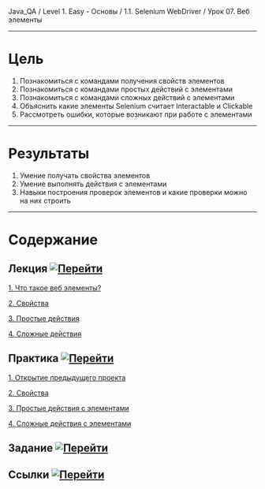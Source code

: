 Java_QA / Level 1. Easy - Основы / 1.1. Selenium WebDriver / Урок 07. Веб элементы

***

# Цель

1. Познакомиться с командами получения свойств элементов
2. Познакомиться с командами простых действий с элементами
3. Познакомиться с командами сложных действий с элементами   
4. Объяснить какие элементы Selenium считает Interactable и Clickable
5. Рассмотреть ошибки, которые возникают при работе с элементами

***

# Результаты

1. Умение получать свойства элементов
2. Умение выполнять действия с элементами   
3. Навыки построения проверок элементов и какие проверки можно на них строить

***

# Содержание

## Лекция [![Перейти](https://img.shields.io/badge/-%D0%9F%D0%B5%D1%80%D0%B5%D0%B9%D1%82%D0%B8-blue)](1.%20Лекция.md)

[1. Что такое веб элементы?](1.%20Лекция.md#1-Что-такое-веб-элементы?)

[2. Свойства](1.%20Лекция.md#2-Свойства)

[3. Простые действия](1.%20Лекция.md#3-Простые-действия)

[4. Сложные действия](1.%20Лекция.md#4-Сложные-действия)

## Практика [![Перейти](https://img.shields.io/badge/-%D0%9F%D0%B5%D1%80%D0%B5%D0%B9%D1%82%D0%B8-blue)](2.%20Практика.md)

[1. Открытие предыдущего проекта](2.%20Практика.md#1-Открытие-предыдущего-проекта)

[2. Свойства](2.%20Практика.md#2-Свойства)

[3. Простые действия с элементами](2.%20Практика.md#3-Простые-действия-с-элементами)

[4. Сложные действия с элементами](2.%20Практика.md#4-Сложные-действия-с-элементами)

## Задание [![Перейти](https://img.shields.io/badge/-%D0%9F%D0%B5%D1%80%D0%B5%D0%B9%D1%82%D0%B8-blue)](3.%20Задание.md)

## Ссылки [![Перейти](https://img.shields.io/badge/-%D0%9F%D0%B5%D1%80%D0%B5%D0%B9%D1%82%D0%B8-blue)](4.%20Ссылки.md)